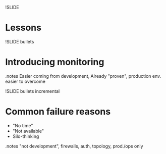 !SLIDE
# Lessons #

!SLIDE bullets
# Introducing monitoring #

.notes Easier coming from development, Already "proven", production env. easier to overcome 

!SLIDE bullets incremental
# Common failure reasons #

* "No time"
* "Not available"
* Silo-thinking

.notes "not development", firewalls, auth, topology, prod./ops only
